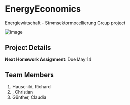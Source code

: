 # EnergyEconomics

Energiewirtschaft - Stromsektormodellierung Group project

![image](https://m.xkcd.com/1739/fixing_problems.png)

## Project Details


**Next Homework Assignment**: Due May 14

## Team Members

1. Hauschild, Richard
2. , Christian
3. Günther, Claudia

